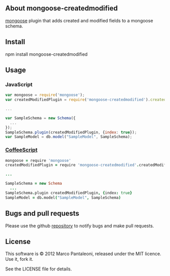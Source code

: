 ## About mongoose-createdmodified

[mongoose][] plugin that adds created and modified fields to a mongoose schema.

## Install

npm install mongoose-createdmodified

## Usage

### JavaScript

```javascript
var mongoose = require('mongoose');
var createdModifiedPlugin = require('mongoose-createdmodified').createdModifiedPlugin;

...

var SampleSchema = new Schema({
  ...
});
SampleSchema.plugin(createdModifiedPlugin, {index: true});
var SampleModel = db.model("SampleModel", SampleSchema);
```

### [CoffeeScript][]

```coffeescript
mongoose = require 'mongoose'
createdModifiedPlugin = require 'mongoose-createdmodified'.createdModifiedPlugin

...

SampleSchema = new Schema
  ...
SampleSchema.plugin createdModifiedPlugin, {index: true}
SampleModel = db.model("SampleModel", SampleSchema)
```

## Bugs and pull requests

Please use the github [repository][] to notify bugs and make pull requests.

## License

This software is © 2012 Marco Pantaleoni, released under the MIT licence. Use it, fork it.

See the LICENSE file for details.

[mongoose]: http://mongoosejs.com
[CoffeeScript]: http://jashkenas.github.com/coffee-script/
[Node.js]: http://nodejs.org/
[Mocha]: http://visionmedia.github.com/mocha/
[repository]: http://github.com/panta/mongoose-createdmodified
